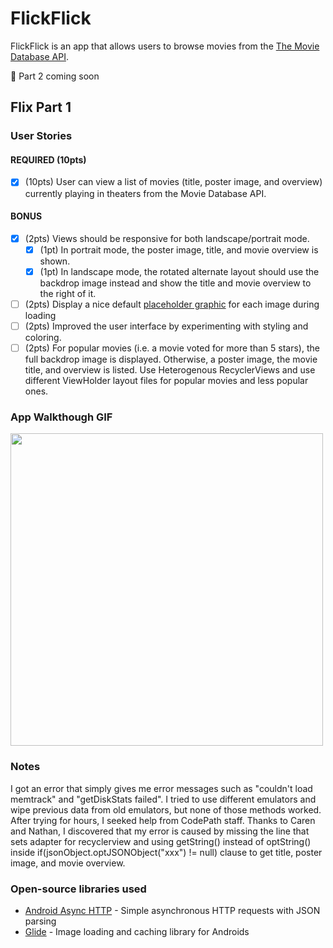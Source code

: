 # FlickFlick
FlickFlick is an app that allows users to browse movies from the [The Movie Database API](http://docs.themoviedb.apiary.io/#).

📝 Part 2 coming soon

## Flix Part 1

### User Stories

#### REQUIRED (10pts)
- [x] (10pts) User can view a list of movies (title, poster image, and overview) currently playing in theaters from the Movie Database API.

#### BONUS
- [x] (2pts) Views should be responsive for both landscape/portrait mode.
   - [x] (1pt) In portrait mode, the poster image, title, and movie overview is shown.
   - [x] (1pt) In landscape mode, the rotated alternate layout should use the backdrop image instead and show the title and movie overview to the right of it.

- [ ] (2pts) Display a nice default [placeholder graphic](https://guides.codepath.com/android/Displaying-Images-with-the-Glide-Library#advanced-usage) for each image during loading
- [ ] (2pts) Improved the user interface by experimenting with styling and coloring.
- [ ] (2pts) For popular movies (i.e. a movie voted for more than 5 stars), the full backdrop image is displayed. Otherwise, a poster image, the movie title, and overview is listed. Use Heterogenous RecyclerViews and use different ViewHolder layout files for popular movies and less popular ones.

### App Walkthough GIF
<img src="http://g.recordit.co/8kfDizy0js.gif" width=500><br>

### Notes
I got an error that simply gives me error messages such as "couldn't load memtrack" and "getDiskStats failed". I tried to use 
different emulators and wipe previous data from old emulators, but none of those methods worked. After trying for hours, I seeked
help from CodePath staff. Thanks to Caren and Nathan, I discovered that my error is caused by missing the line that sets adapter
for recyclerview and using getString() instead of optString() inside if(jsonObject.optJSONObject("xxx") != null) clause to get 
title, poster image, and movie overview. 

### Open-source libraries used
- [Android Async HTTP](https://github.com/loopj/android-async-http) - Simple asynchronous HTTP requests with JSON parsing
- [Glide](https://github.com/bumptech/glide) - Image loading and caching library for Androids
